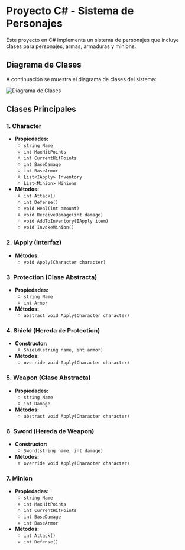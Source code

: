 # Proyecto C# - Sistema de Personajes

Este proyecto en C# implementa un sistema de personajes que incluye clases para personajes, armas, armaduras y minions.

## Diagrama de Clases

A continuación se muestra el diagrama de clases del sistema:

![Diagrama de Clases](C:\Users\Josue\Desktop\Proyectos\Practica1-main\resources\DiagramaDeClases.png)

## Clases Principales

### 1. Character
- **Propiedades:**
    - `string Name`
    - `int MaxHitPoints`
    - `int CurrentHitPoints`
    - `int BaseDamage`
    - `int BaseArmor`
    - `List<IApply> Inventory`
    - `List<Minion> Minions`
- **Métodos:**
    - `int Attack()`
    - `int Defense()`
    - `void Heal(int amount)`
    - `void ReceiveDamage(int damage)`
    - `void AddToInventory(IApply item)`
    - `void InvokeMinion()`

### 2. IApply (Interfaz)
- **Métodos:**
    - `void Apply(Character character)`

### 3. Protection (Clase Abstracta)
- **Propiedades:**
    - `string Name`
    - `int Armor`
- **Métodos:**
    - `abstract void Apply(Character character)`

### 4. Shield (Hereda de Protection)
- **Constructor:**
    - `Shield(string name, int armor)`
- **Métodos:**
    - `override void Apply(Character character)`

### 5. Weapon (Clase Abstracta)
- **Propiedades:**
    - `string Name`
    - `int Damage`
- **Métodos:**
    - `abstract void Apply(Character character)`

### 6. Sword (Hereda de Weapon)
- **Constructor:**
    - `Sword(string name, int damage)`
- **Métodos:**
    - `override void Apply(Character character)`

### 7. Minion
- **Propiedades:**
    - `string Name`
    - `int MaxHitPoints`
    - `int CurrentHitPoints`
    - `int BaseDamage`
    - `int BaseArmor`
- **Métodos:**
    - `int Attack()`
    - `int Defense()`


